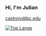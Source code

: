 ### Hi, I'm Julian

castrojv@bc.edu

[![Top Langs](https://github-readme-stats.vercel.app/api/top-langs/?username=juliancstrocodes)](https://github.com/juliancstrocodes/github-readme-stats)

